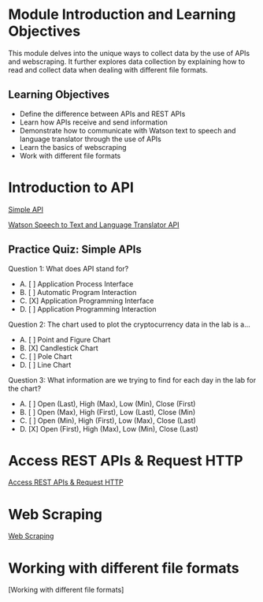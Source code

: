 # Module Introduction and Learning Objectives

This module delves into the unique ways to collect data by the use of APIs and webscraping. It further explores data collection by explaining how to read and collect data when dealing with different file formats.

## Learning Objectives

* Define the difference between APIs and REST APIs
* Learn how APIs receive and send information
* Demonstrate how to communicate with Watson text to speech and language translator through the use of APIs
* Learn the basics of webscraping
* Work with different file formats

# Introduction to API

[Simple API](https://github.com/1965Eric/IBM-PY0101EN-Python-Basics-for-Data-Science/blob/main/Simple_API_2__v2.ipynb)

[Watson Speech to Text and Language Translator API](https://github.com/1965Eric/IBM-PY0101EN-Python-Basics-for-Data-Science/blob/main/PY0101EN-5.2_API_2.ipynb)

## Practice Quiz: Simple APIs

Question 1: What does API stand for?

- A. [ ] Application Process Interface
- B. [ ] Automatic Program Interaction
- C. [X] Application Programming Interface
- D. [ ] Application Programming Interaction

Question 2: The chart used to plot the cryptocurrency data in the lab is a...

- A. [ ] Point and Figure Chart
- B. [X] Candlestick Chart
- C. [ ] Pole Chart
- D. [ ] Line Chart

Question 3: What information are we trying to find for each day in the lab for the chart?

- A. [ ] Open (Last), High (Max), Low (Min), Close (First)
- B. [ ] Open (Max), High (First), Low (Last), Close (Min)
- C. [ ] Open (Min), High (First), Low (Max), Close (Last)
- D. [X] Open (First), High (Max), Low (Min), Close (Last)

# Access REST APIs & Request HTTP

[Access REST APIs & Request HTTP](https://github.com/1965Eric/IBM-PY0101EN-Python-Basics-for-Data-Science/blob/main/PY0101EN-5.3_Requests_HTTP.ipynb)

# Web Scraping

[Web Scraping](https://github.com/1965Eric/IBM-PY0101EN-Python-Basics-for-Data-Science/blob/main/WebScraping_Review_Lab.ipynb)

# Working with different file formats

[Working with different file formats]
